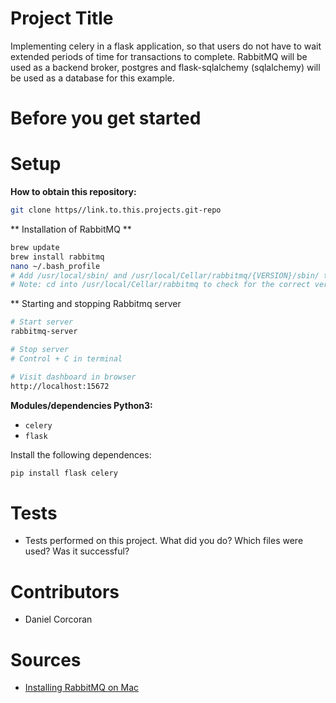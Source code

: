 # Project Title
Implementing celery in a flask application, so that users do not have to wait extended periods of time for transactions to complete. RabbitMQ will be used as a backend broker, postgres and flask-sqlalchemy (sqlalchemy) will be used as a database for this example.

# Before you get started


# Setup
**How to obtain this repository:**
```sh
git clone https//link.to.this.projects.git-repo
```

** Installation of RabbitMQ **
```sh
brew update
brew install rabbitmq
nano ~/.bash_profile
# Add /usr/local/sbin/ and /usr/local/Cellar/rabbitmq/{VERSION}/sbin/ to PATH and export PATH. Save bash profile and reload terminal.
# Note: cd into /usr/local/Cellar/rabbitmq to check for the correct version.
```

** Starting and stopping Rabbitmq server
```sh
# Start server
rabbitmq-server

# Stop server
# Control + C in terminal

# Visit dashboard in browser
http://localhost:15672
```


**Modules/dependencies Python3:**
- `celery`
- `flask`

Install the following dependences:
```sh
pip install flask celery
```

# Tests
- Tests performed on this project. What did you do? Which files were used? Was it successful?

# Contributors
- Daniel Corcoran

# Sources
- [Installing RabbitMQ on Mac](https://www.dyclassroom.com/howto-mac/how-to-install-rabbitmq-on-mac-using-homebrew)
